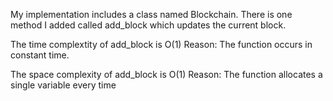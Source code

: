 My implementation includes a class named Blockchain. There is one method I added called add_block which updates the current block.

The time complextity of add_block is O(1)
Reason: The function occurs in constant time.

The space complexity of add_block is O(1)
Reason: The function allocates a single variable every time

